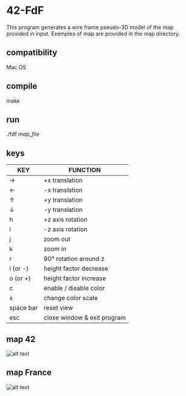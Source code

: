 # 42-FdF
This program generates a wire frame pseudo-3D model of the map provided in input. Exemples of map are provided in the map directory.

## compatibility
Mac OS

## compile

make

## run

./fdf *map_file* 

## keys

KEY | FUNCTION
----|----
→ | +x translation
← | -x translation
↑ | +y translation
↓ | -y translation
h | +z axis rotation
l | -z axis rotation
j | zoom out
k | zoom in
r | 90° rotation around z
i (or -) | height factor decrease
o (or +) | height factor increase
c | enable / disable color
x | change color scale
space bar | reset view
esc | close window & exit program

## map 42

![alt text](https://raw.githubusercontent.com/kylax/fdf/master/img/42.png)

## map France

![alt text](https://raw.githubusercontent.com/kylax/fdf/master/img/france.png)
